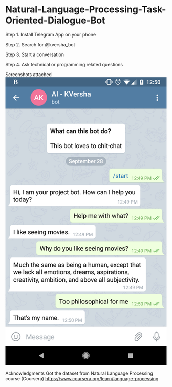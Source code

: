 # Natural-Language-Processing-Task-Oriented-Dialogue-Bot

Step 1. Install Telegram App on your phone

Step 2. Search for @kversha_bot

Step 3. Start a conversation

Step 4. Ask technical or programming related questions

Screenshots attached
![Alt text](https://github.com/KritikaVersha/Natural-Language-Processing-Task-Oriented-Dialogue-Bot/blob/master/Screenshot_20190928-125013.png?raw=true)





Acknowledgments
Got the dataset from Natural Language Processing course (Coursera) https://www.coursera.org/learn/language-processing
